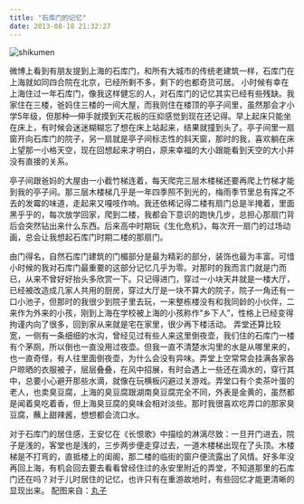 ```yaml
---
title: "石库门的记忆"
date: 2013-08-18 21:32:27
---
```


![shikumen](../../../images/2013/08/shikumen.jpg) 

微博上看到有朋友提到上海的石库门，和所有大城市的传统老建筑一样，石库门在上海就如同四合院在北京，已经所剩不多，剩下的也都奇货可居。 小时候有幸在上海住过一年石库门，像我这样健忘的人，对石库门的记忆其实已经有些残缺。我家住在三楼，爸妈住三楼的一间大屋，而我则住在楼顶的亭子间里，虽然那会才小学5年级，但那种一伸手就摸到天花板的压抑感觉到现在还记得。早上起床只能坐在床上，有时候会迷迷糊糊忘了想在床上站起来，结果就撞到头了。亭子间里一扇窗开向石库门的院子，另一扇就是亭子间标志性的斜天窗，那时的我，喜欢躺在床上望那一小格天空，现在回想起来才明白，原来幸福的大小跟能看到天空的大小并没有直接的关系。 

亭子间跟爸妈的大屋由一小截竹梯连着，每天爬完三层木楼梯还要再爬上竹梯才能到我的亭子间。那三层木楼梯几乎是一年四季照不到光的，梅雨季节里总有挥之不去的发霉的味道，走起来又嘎吱作响。我还依稀记得二楼有扇门总是半掩着，里面黑乎乎的，每次放学回家，爬到二楼，我都会下意识的跑快几步，总担心那扇门背后会突然钻出来什么东西。后来高中时期玩《生化危机》，每次开一扇门的过场动画，总会让我想起石库门时期二楼的那扇门。 

由门得名，自然石库门建筑的门楣部分是最为精彩的部分，装饰也最为丰富。可惜小时候的我对石库门最重要的这部分记忆几乎为零。对那时的我而言门就是门而已，从来不曾好好抬头多欣赏一下。只记得进门，穿过一小块天井就是一楼大厅，已经被改造成几家人共用的厨房，穿过大厅是一块不算大的院子，院子一角还有一口小池子，但那时的我很少到院子里去玩，一来整栋楼没有和我同龄的小伙伴，二来作为外来的小孩，刚到上海在学校被上海的小孩称作“乡下人”，性格上已经变得拘谨内向了很多，回到家从来就是宅在家里，很少再下楼活动。 弄堂还算比较宽，一侧有一条细细的水沟，曾经见过有些人来这里倒夜壶，我们住的石库门一楼有个茅厕，所以倒也一直没用过夜壶。但我一直不清楚水沟里的水是从哪里来的，也一直奇怪，有人往里面倒夜壶，为什么会没有异味。弄堂上空常常会挂满各家各户晾晒的衣服被子，层层叠叠，在风中招展，有时会遇上一些还在滴水的，穿行其中，总要小心避开那些水滴，就像在玩横板闪避过关游戏。弄堂口有个卖茶叶蛋的老人，也卖臭豆腐，上海的臭豆腐跟湖南臭豆腐完全不同，外表是金黄的，虽然都是闻着臭吃着香，但上海臭豆腐的臭味会相对淡些。那时我很喜欢吃弄口的那家臭豆腐，蘸上甜辣酱，想想都会流口水。 

对于石库门的居住感，王安忆在《长恨歌》中描绘的淋漓尽致：一旦开门进去，院子是浅的，客堂也是浅的，三步两步便走穿过去，一道木楼梯出现在了头顶。木楼梯是不打弯的，直抵楼上的闺阁，那二楼的临街的窗户便流露出了风情。好多年没再回上海，有机会回去要去看看曾经住过的永安里附近的弄堂，不知道那里的石库门还在吗？对于儿时居住的记忆，也许只有在重游故地时，有些回忆才能更清晰的显现出来。 配图来自：[丸子](http://www.flickr.com/photos/shiroubangrevival/)